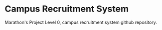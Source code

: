 # Campus Recruitment System

Marathon's Project Level 0, campus recruitment system github repository.
